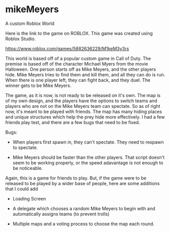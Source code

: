 # mikeMeyers
A custom Roblox World

Here is the link to the game on ROBLOX. This game was created using Roblox Studio.

https://www.roblox.com/games/5882636229/M1keM3y3rs

This world is based off of a popular custom game in Call of Duty. The premise is based off of the character Michael Myers from the movie Halloween.
One person starts off as Mike Meyers, and the other players hide. Mike Meyers tries to find them and kill them, and all they can do is run.
When there is one player left, they can fight back, and they duel. The winner gets to be Mike Meyers.

The game, as it is now, is not ready to be released on it's own. The map is of my own design, and the players have the options to switch teams and players who are 
not on the Mike Meyers team can spectate. So as of right now, it's meant to be played with friends. The map has many hiding places and unique structures which 
help the prey hide more effectively. I had a few friends play test, and there are a few bugs that need to be fixed.

Bugs:

* When players first spawn in, they can't spectate. They need to respawn to spectate.

* Mike Meyers should be faster than the other players. That script doesn't seem to be working properly, or the speed adavantage is not enough to be noticeable.


Again, this is a game for friends to play. But, if the game were to be released to be played by a wider base of people, here are some additions that I could add

* Loading Screen

* A delegate which chooses a random Mike Meyers to begin with and automatically assigns teams (to prevent trolls)

* Multiple maps and a voting process to choose the map each round.
